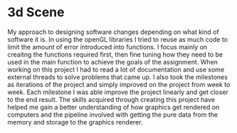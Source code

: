 # 3d Scene

My approach to designing software changes depending on what kind of software it is. In using the openGL libraries I tried to reuse as much code to limit the amount of error introduced into functions. I focus mainly on creaitng the functions required first, then fine tuning how they need to be used in the main function to achieve the goals of the assignment.
When working on this project I had to read a lot of documentation and use some external threads to solve problems that came up. I also took the milestones as iterations of the project and simply improved on the project from week to week. Each milestone I was able improve the project linearly and get closer to the end result.
The skills acquired through creating this project have helped me gain a better understanding of how graphics get rendered on computers and the pipeline involved with getting the pure data from the memory and storage to the graphics renderer. 
